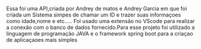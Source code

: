 Essa foi uma API,criada por Andrey de matos e Andrey Garcia em que foi criada um Sistema simpes de chamar um ID e trazer suas informaçoes como idade,nome e etc.....
Foi usado uma extensão no VScode para realizar a conexão com o banco de dados fornecido.Para esse projeto foi utilizado a linguagem de programação JAVA e o framework spring boot para a criaçao de aplicaçaoes mais simples

